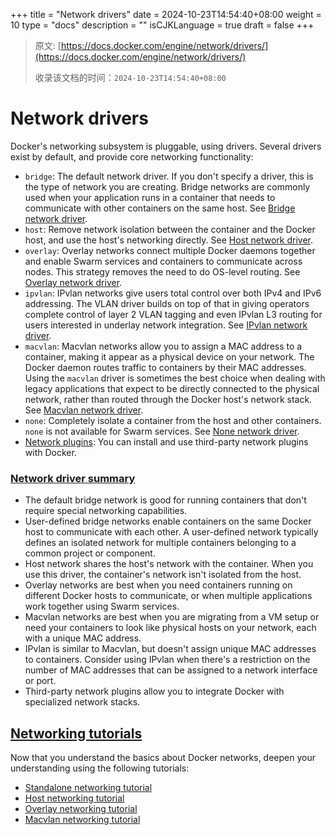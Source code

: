 +++
title = "Network drivers"
date = 2024-10-23T14:54:40+08:00
weight = 10
type = "docs"
description = ""
isCJKLanguage = true
draft = false
+++

> 原文: [https://docs.docker.com/engine/network/drivers/](https://docs.docker.com/engine/network/drivers/)
>
> 收录该文档的时间：`2024-10-23T14:54:40+08:00`

# Network drivers

Docker's networking subsystem is pluggable, using drivers. Several drivers exist by default, and provide core networking functionality:

- `bridge`: The default network driver. If you don't specify a driver, this is the type of network you are creating. Bridge networks are commonly used when your application runs in a container that needs to communicate with other containers on the same host. See [Bridge network driver](https://docs.docker.com/engine/network/drivers/bridge/).
- `host`: Remove network isolation between the container and the Docker host, and use the host's networking directly. See [Host network driver](https://docs.docker.com/engine/network/drivers/host/).
- `overlay`: Overlay networks connect multiple Docker daemons together and enable Swarm services and containers to communicate across nodes. This strategy removes the need to do OS-level routing. See [Overlay network driver](https://docs.docker.com/engine/network/drivers/overlay/).
- `ipvlan`: IPvlan networks give users total control over both IPv4 and IPv6 addressing. The VLAN driver builds on top of that in giving operators complete control of layer 2 VLAN tagging and even IPvlan L3 routing for users interested in underlay network integration. See [IPvlan network driver](https://docs.docker.com/engine/network/drivers/ipvlan/).
- `macvlan`: Macvlan networks allow you to assign a MAC address to a container, making it appear as a physical device on your network. The Docker daemon routes traffic to containers by their MAC addresses. Using the `macvlan` driver is sometimes the best choice when dealing with legacy applications that expect to be directly connected to the physical network, rather than routed through the Docker host's network stack. See [Macvlan network driver](https://docs.docker.com/engine/network/drivers/macvlan/).
- `none`: Completely isolate a container from the host and other containers. `none` is not available for Swarm services. See [None network driver](https://docs.docker.com/engine/network/drivers/none/).
- [Network plugins](https://docs.docker.com/engine/extend/plugins_network/): You can install and use third-party network plugins with Docker.

### [Network driver summary](https://docs.docker.com/engine/network/drivers/#network-driver-summary)

- The default bridge network is good for running containers that don't require special networking capabilities.
- User-defined bridge networks enable containers on the same Docker host to communicate with each other. A user-defined network typically defines an isolated network for multiple containers belonging to a common project or component.
- Host network shares the host's network with the container. When you use this driver, the container's network isn't isolated from the host.
- Overlay networks are best when you need containers running on different Docker hosts to communicate, or when multiple applications work together using Swarm services.
- Macvlan networks are best when you are migrating from a VM setup or need your containers to look like physical hosts on your network, each with a unique MAC address.
- IPvlan is similar to Macvlan, but doesn't assign unique MAC addresses to containers. Consider using IPvlan when there's a restriction on the number of MAC addresses that can be assigned to a network interface or port.
- Third-party network plugins allow you to integrate Docker with specialized network stacks.

## [Networking tutorials](https://docs.docker.com/engine/network/drivers/#networking-tutorials)

Now that you understand the basics about Docker networks, deepen your understanding using the following tutorials:

- [Standalone networking tutorial](https://docs.docker.com/engine/network/tutorials/standalone/)
- [Host networking tutorial](https://docs.docker.com/engine/network/tutorials/host/)
- [Overlay networking tutorial](https://docs.docker.com/engine/network/tutorials/overlay/)
- [Macvlan networking tutorial](https://docs.docker.com/engine/network/tutorials/macvlan/)
